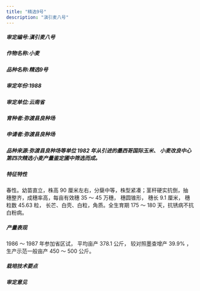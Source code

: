 ```yaml
---
title: "精选9号"
description: "滇引麦八号"
---
```

##### 审定编号:滇引麦八号

##### 作物名称:小麦

##### 品种名称:精选9号

##### 审定年份:1988

##### 审定单位:云南省

##### 育种者:弥渡县良种场

##### 申请者:弥渡县良种场

##### 品种来源:弥渡县良种场等单位 1982 年从引进的墨西哥国际玉米、 小麦改良中心第四次精选小麦产量鉴定圃中筛选而成。

##### 特征特性
春性。幼苗直立，株高 90 厘米左右，分蘖中等，株型紧凑；茎秆硬实抗倒，抽 穗整齐，成穗率高，每亩有效穗 35 ～ 45 万穗， 穗圆锥形， 穗长 9.1 厘米， 穗粒数 45.63 粒， 长芒、白壳、白粒，角质。全生育期 175 ～ 180 天，抗锈病不抗白粉病。

##### 产量表现
1986 ～ 1987 年参加省区试， 平均亩产 378.1 公斤， 较对照墨查增产 39.9% ， 生产示范一般亩产 450 ～ 500 公斤。 

##### 栽培技术要点


##### 审定意见

